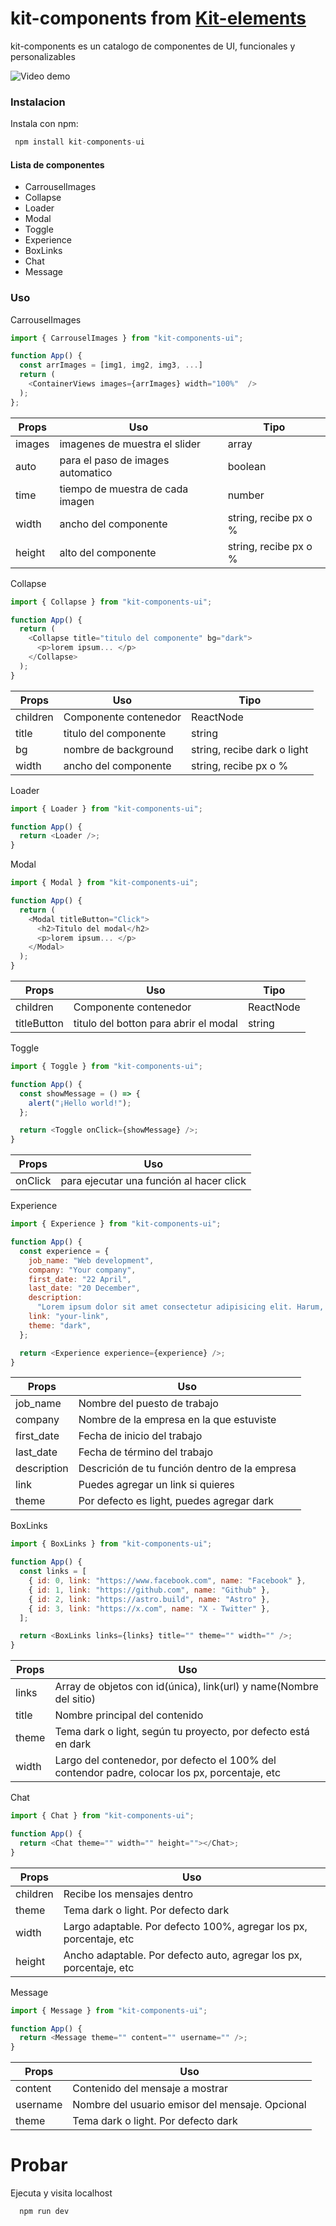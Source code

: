 # kit-components from [Kit-elements]

kit-components es un catalogo de componentes de UI, funcionales y personalizables

![Video demo](https://res.cloudinary.com/dijk5nuuk/image/upload/v1739903887/kit-components-video.gif)

### Instalacion

Instala con npm:

```js
 npm install kit-components-ui
```

#### Lista de componentes

- CarrouselImages
- Collapse
- Loader
- Modal
- Toggle
- Experience
- BoxLinks
- Chat
- Message

### Uso

CarrouselImages

```js
import { CarrouselImages } from "kit-components-ui";

function App() {
  const arrImages = [img1, img2, img3, ...]
  return (
    <ContainerViews images={arrImages} width="100%"  />
  );
};
```

| Props  | Uso                               | Tipo                  |
| ------ | --------------------------------- | --------------------- |
| images | imagenes de muestra el slider     | array                 |
| auto   | para el paso de images automatico | boolean               |
| time   | tiempo de muestra de cada imagen  | number                |
| width  | ancho del componente              | string, recibe px o % |
| height | alto del componente               | string, recibe px o % |

Collapse

```js
import { Collapse } from "kit-components-ui";

function App() {
  return (
    <Collapse title="titulo del componente" bg="dark">
      <p>lorem ipsum... </p>
    </Collapse>
  );
}
```

| Props    | Uso                   | Tipo                        |
| -------- | --------------------- | --------------------------- |
| children | Componente contenedor | ReactNode                   |
| title    | titulo del componente | string                      |
| bg       | nombre de background  | string, recibe dark o light |
| width    | ancho del componente  | string, recibe px o %       |

Loader

```js
import { Loader } from "kit-components-ui";

function App() {
  return <Loader />;
}
```

Modal

```js
import { Modal } from "kit-components-ui";

function App() {
  return (
    <Modal titleButton="Click">
      <h2>Titulo del modal</h2>
      <p>lorem ipsum... </p>
    </Modal>
  );
}
```

| Props       | Uso                                   | Tipo      |
| ----------- | ------------------------------------- | --------- |
| children    | Componente contenedor                 | ReactNode |
| titleButton | titulo del botton para abrir el modal | string    |

Toggle

```js
import { Toggle } from "kit-components-ui";

function App() {
  const showMessage = () => {
    alert("¡Hello world!");
  };

  return <Toggle onClick={showMessage} />;
}
```

| Props   | Uso                                      |
| ------- | ---------------------------------------- |
| onClick | para ejecutar una función al hacer click |

Experience

```js
import { Experience } from "kit-components-ui";

function App() {
  const experience = {
    job_name: "Web development",
    company: "Your company",
    first_date: "22 April",
    last_date: "20 December",
    description:
      "Lorem ipsum dolor sit amet consectetur adipisicing elit. Harum, magni numquam delectus, autem fugiat ipsa nesciunt optio provident distinctio, dicta enim fugit ducimus? Nobis placeat quia quos labore amet? Animi!",
    link: "your-link",
    theme: "dark",
  };

  return <Experience experience={experience} />;
}
```

| Props       | Uso                                           |
| ----------- | --------------------------------------------- |
| job_name    | Nombre del puesto de trabajo                  |
| company     | Nombre de la empresa en la que estuviste      |
| first_date  | Fecha de inicio del trabajo                   |
| last_date   | Fecha de término del trabajo                  |
| description | Descrición de tu función dentro de la empresa |
| link        | Puedes agregar un link si quieres             |
| theme       | Por defecto es light, puedes agregar dark     |

BoxLinks

```js
import { BoxLinks } from "kit-components-ui";

function App() {
  const links = [
    { id: 0, link: "https://www.facebook.com", name: "Facebook" },
    { id: 1, link: "https://github.com", name: "Github" },
    { id: 2, link: "https://astro.build", name: "Astro" },
    { id: 3, link: "https://x.com", name: "X - Twitter" },
  ];

  return <BoxLinks links={links} title="" theme="" width="" />;
}
```

| Props | Uso                                                                                            |
| ----- | ---------------------------------------------------------------------------------------------- |
| links | Array de objetos con id(única), link(url) y name(Nombre del sitio)                             |
| title | Nombre principal del contenido                                                                 |
| theme | Tema dark o light, según tu proyecto, por defecto está en dark                                 |
| width | Largo del contenedor, por defecto el 100% del contendor padre, colocar los px, porcentaje, etc |

Chat

```js
import { Chat } from "kit-components-ui";

function App() {
  return <Chat theme="" width="" height=""></Chat>;
}
```

| Props    | Uso                                                                |
| -------- | ------------------------------------------------------------------ |
| children | Recibe los mensajes dentro                                         |
| theme    | Tema dark o light. Por defecto dark                                |
| width    | Largo adaptable. Por defecto 100%, agregar los px, porcentaje, etc |
| height   | Ancho adaptable. Por defecto auto, agregar los px, porcentaje, etc |

Message

```js
import { Message } from "kit-components-ui";

function App() {
  return <Message theme="" content="" username="" />;
}
```

| Props    | Uso                                             |
| -------- | ----------------------------------------------- |
| content  | Contenido del mensaje a mostrar                 |
| username | Nombre del usuario emisor del mensaje. Opcional |
| theme    | Tema dark o light. Por defecto dark             |

# Probar

Ejecuta y visita localhost

```js
  npm run dev
```

[Kit-elements]: https://github.com/dariomvg/kit-elements

